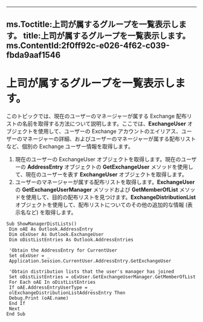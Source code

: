 

---
ms.Toctitle:上司が属するグループを一覧表示します。
title:上司が属するグループを一覧表示します。
ms.ContentId:2f0ff92c-e026-4f62-c039-fbda9aaf1546
---
# 上司が属するグループを一覧表示します。




このトピックでは、現在のユーザーのマネージャーが属する Exchange 配布リストの名前を取得する方法について説明します。ここでは、**ExchangeUser** オブジェクトを使用して、ユーザーの Exchange アカウントのエイリアス、ユーザーのマネージャーの詳細、およびユーザーのマネージャーが属する配布リストなど、個別の Exchange ユーザー情報を取得します。

1. 現在のユーザーの ExchangeUser オブジェクトを取得します。現在のユーザーの **AddressEntry** オブジェクトの **GetExchangeUser** メソッドを使用して、現在のユーザーを表す **ExchangeUser** オブジェクトを取得します。
2. ユーザーのマネージャーが属する配布リストを取得します。**ExchangeUser** の **GetExchangeUserManager** メソッドおよび **GetMemberOfList** メソッドを使用して、目的の配布リストを見つけます。**ExchangeDistributionList** オブジェクトを使用して、配布リストについてのその他の追加的な情報 (表示名など) を取得します。


```sourcecode
Sub ShowManagerDistLists() 
 Dim oAE As Outlook.AddressEntry 
 Dim oExUser As Outlook.ExchangeUser 
 Dim oDistListEntries As Outlook.AddressEntries 
 
 'Obtain the AddressEntry for CurrentUser 
 Set oExUser = _ 
 Application.Session.CurrentUser.AddressEntry.GetExchangeUser 
 
 'Obtain distribution lists that the user's manager has joined 
 Set oDistListEntries = oExUser.GetExchangeUserManager.GetMemberOfList 
 For Each oAE In oDistListEntries 
 If oAE.AddressEntryUserType = _ 
 olExchangeDistributionListAddressEntry Then 
 Debug.Print (oAE.name) 
 End If 
 Next 
End Sub 
```



